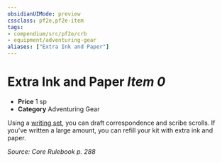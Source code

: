 ```yaml
---
obsidianUIMode: preview
cssclass: pf2e,pf2e-item
tags:
- compendium/src/pf2e/crb
- equipment/adventuring-gear
aliases: ["Extra Ink and Paper"]
---
```

# Extra Ink and Paper *Item 0*  

- **Price** 1 sp
- **Category** Adventuring Gear

Using a [writing set](writing-set.md), you can draft correspondence and scribe scrolls. If you've written a large amount, you can refill your kit with extra ink and paper.

*Source: Core Rulebook p. 288*